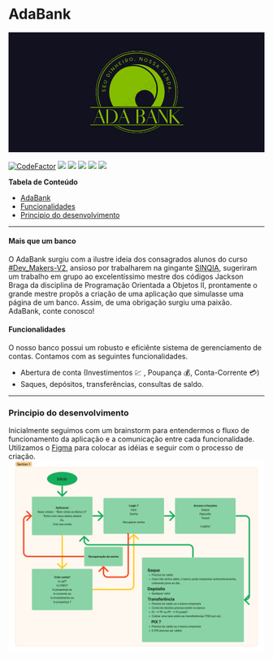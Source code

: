 
# AdaBank 

![](https://github.com/ThomRamks/POO_2_Banco/blob/Features/ReadMe/adabank2.png?raw=true-180x180.png)

[![CodeFactor](https://www.codefactor.io/repository/github/thomramks/poo_2_banco/badge?style=flat-square)](https://www.codefactor.io/repository/github/thomramks/poo_2_banco) ![](https://img.shields.io/github/contributors/ThomRamks/POO_2_Banco?style=flat-square) ![](https://img.shields.io/github/commit-activity/w/ThomRamks/POO_2_Banco?style=flat-square) ![](https://img.shields.io/github/languages/code-size/ThomRamks/POO_2_Banco?style=flat-square) ![](https://img.shields.io/github/issues/ThomRamks/POO_2_Banco?style=flat-square) 
![](https://img.shields.io/github/release-date/ThomRamks/POO_2_Banco?style=flat-square)


**Tabela de Conteúdo**

- [AdaBank](#adabank)
- [Funcionalidades](#Funcionalidades)
- [Principio do desenvolvimento](#Principio-do-desenvolvimento)

------------
#### Mais que um banco
O AdaBank surgiu com a ilustre ideia dos consagrados alunos do curso [#Dev_Makers-V2](https://letscode.com.br/processos-seletivos/dev-makers), ansioso por trabalharem na gingante [SINQIA](https://sinqia.com.br), sugeriram um trabalho em grupo ao excelentíssimo mestre dos códigos Jackson Braga da disciplina de Programação Orientada a Objetos II, prontamente o grande mestre propôs a criação de uma aplicação que simulasse uma página de um banco.
Assim, de uma obrigação surgiu uma paixão.
AdaBank, conte conosco!


#### Funcionalidades
O nosso banco possui um robusto e eficiênte sistema de gerenciamento de contas. Contamos com as seguintes funcionalidades.
* Abertura de conta (Investimentos :chart: , Poupança :moneybag:, Conta-Corrente 	:credit_card:) 
* Saques, depósitos, transferências, consultas de saldo.

------------



### Principio do desenvolvimento
Inicialmente seguimos com um brainstorm para entendermos o fluxo de funcionamento da aplicação e a comunicação entre cada funcionalidade.
Utilizamos o [Figma](https://www.figma.com/) para colocar as idéias e seguir com o processo de criação.
![](https://github.com/ThomRamks/POO_2_Banco/blob/Features/ReadMe/Fluxo.jpg?raw=true-180x180.png)



